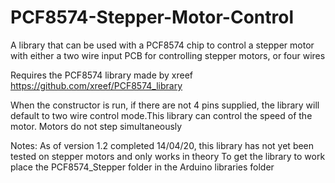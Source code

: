 # PCF8574-Stepper-Motor-Control
A library that can be used with a PCF8574 chip to control a stepper motor with either a two wire input PCB for controlling stepper motors, or four wires 

Requires the PCF8574 library made by xreef https://github.com/xreef/PCF8574_library

When the constructor is run, if there are not 4 pins supplied, the library will default to two wire control mode.This library can control the speed of the motor. Motors do not step simultaneously 

Notes: 
As of version 1.2 completed 14/04/20, this library has not yet been tested on stepper motors and only works in theory
To get the library to work place the PCF8574_Stepper folder in the Arduino libraries folder
